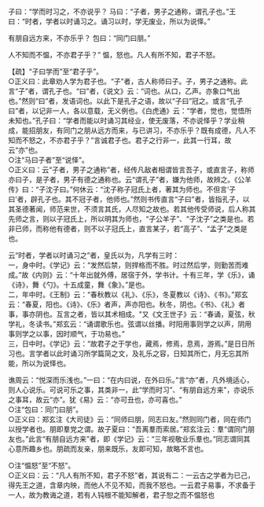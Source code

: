 子曰：“学而时习之，不亦说乎？
马曰：“子者，男子之通称，谓孔子也。”王曰：“时者，学者以时诵习之。诵习以时，学无废业，所以为说怿。”

有朋自远方来，不亦乐乎？
包曰：“同门曰朋。”

人不知而不愠，不亦君子乎？”
愠，怒也。凡人有所不知，君子不怒。
		
【疏】“子曰学而”至“君子乎”。  
○正义曰：此章劝人学为君子也。“子”者，古人称师曰子。子，男子之通称。此言“子”者，谓孔子也。“曰”者，《说文》云：“词也。从口，乙声。亦象口气出也。”然则“曰”者，发语词也。以此下是孔子之语，故以“子曰”冠之。或言“孔子曰”者，以记非一人，各以意载，无义例也。《白虎通》云：“学者，觉也，觉悟所未知也。”孔子曰：“学者而能以时诵习其经业，使无废落，不亦说怿乎？学业稍成，能招朋友，有同门之朋从远方而来，与已讲习，不亦乐乎？既有成德，凡人不知而不怒之，不亦君子乎？”言诚君子也。君子之行非一，此其一行耳，故云“亦”也。  
○注“马曰子者”至“说怿”。  
○正义曰：云“子者，男子之通称”者，经传凡敌者相谓皆言吾子，或直言子，称师亦曰子，是子者，男子有德之通称也。云“谓孔子”者，嫌为他师，故辨之。《公羊传》曰：“子沈子曰。”何休云：“沈子称子冠氏上者，著其为师也。不但言‘子曰’者，辟孔子也。其不冠子者，他师也。”然则书传直言“子曰”者，皆指孔子，以其圣德著闻，师范来世，不须言其氏，人尽知之故也。若其他传受师说，后人称其先师之言，则以子冠氏上，所以明其为师也，“子公羊子”、“子沈子”之类是也。若非已师，而称他有德者，则不以子冠氏上，直言某子，若“高子”、“孟子”之类是也。 

云“时者，学者以时诵习之”者，皇氏以为，凡学有三时：  
一，身中时。《学记》云：“发然后禁，则捍格而不胜。时过然后学，则勤苦而难成。”故《内则》云：“十年出就外傅，居宿于外，学书计。十有三年，学《乐》，诵《诗》，舞《勺》。十五成童，舞《象》。”是也。   
二，年中时。《王制》云：“春秋教以《礼》、《乐》，冬夏教以《诗》、《书》。”郑玄云：“春夏，阳也。《诗》、《乐》者声，声亦阳也。秋冬，阴也。《书》、《礼》者事，事亦阴也。互言之者，皆以其术相成。"又《文王世子》云：“春诵，夏弦，秋学礼，冬读书。”郑玄云：“诵谓歌乐也。弦谓以丝播。时阳用事则学之以声，阴用事则学之以事，因时顺气，于功易也。”   
三，日中时。《学记》云：“故君子之于学也，藏焉，修焉，息焉，游焉。”是日日所习也。言学者以此时诵习所学篇简之文，及礼乐之容，日知其所亡，月无忘其所能，所以为说怿也。 
        
谯周云：“悦深而乐浅也。”一曰：“在内曰说，在外曰乐。”言“亦”者，凡外境适心，则人心说乐。可说可乐之事，其类非一，此“学而时习”、“有朋自远方来”，亦说乐之事耳，故云“亦”。犹《易》云：“亦可丑也，亦可喜也。”  
○注“包曰：同门曰朋”。  
○正义曰：郑玄注《大司徒》云：“同师曰朋，同志曰友。”然则同门者，同在师门以授学者也。朋即羣党之谓。故子夏曰：“吾离羣而索居。”郑玄注云：羣“谓同门朋友也。”此言“有朋自远方来”者，即《学记》云：“三年视敬业乐羣也。”同志谓同其心意所趣乡也。朋疏而友亲，朋来既乐，友即可知，故略不言也。

○注“愠怒”至“不怒”。  
○正义曰：云：“凡人有所不知，君子不怒”者，其说有二：一云古之学者为已己，得先王之道，含章内映，而他人不见不知，而我不怒也。一云君子易事，不求备于一人，故为教诲之道，若有人钝根不能知解者，君子恕之而不愠怒也